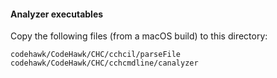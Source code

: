 #### Analyzer executables

Copy the following files (from a macOS build) to this directory:
```
codehawk/CodeHawk/CHC/cchcil/parseFile
codehawk/CodeHawk/CHC/cchcmdline/canalyzer
```